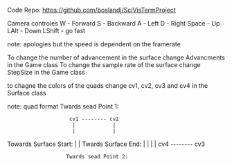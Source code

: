 ﻿Code Repo: https://github.com/boslandj/SciVisTermProject

Camera controles
W - Forward
S - Backward
A - Left
D - Right
Space - Up
LAlt - Down
LShift - go fast

note: apologies but the speed is dependent on the framerate

To change the number of advancement in the surface change Advancments in the Game class
To change the sample rate of the surface change StepSize in the Game class

to chagne the colors of the quads change cv1, cv2, cv3 and cv4 in the Surface class

note: quad format
					   Twards sead Point 1:

						cv1 -------- cv2
						 |            |
						 |            |
Towards Surface Start:	 |            |		Twards Surface End:
						 |            |
						 |            |
						cv4 -------- cv3

					   Twards sead Point 2:
